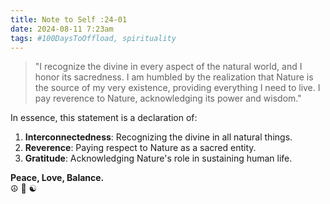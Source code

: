 ```yaml
---
title: Note to Self :24-01
date: 2024-08-11 7:23am
tags: #100DaysToOffload, spirituality
---
```


> "I recognize the divine in every aspect of the natural world, and I honor its sacredness. I am humbled by the realization that Nature is the source of my very existence, providing everything I need to live. I pay reverence to Nature, acknowledging its power and wisdom."

In essence, this statement is a declaration of:

1. **Interconnectedness**: Recognizing the divine in all natural things.
2. **Reverence**: Paying respect to Nature as a sacred entity.
3. **Gratitude**: Acknowledging Nature's role in sustaining human life.


**Peace, Love, Balance.**  
☮️ 💚 ☯️